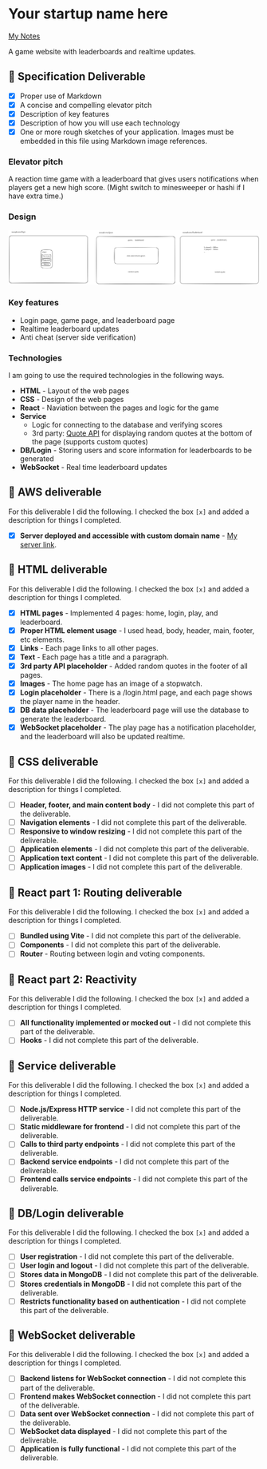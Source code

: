 # Your startup name here

[My Notes](notes.md)

A game website with leaderboards and realtime updates.

## 🚀 Specification Deliverable

- [x] Proper use of Markdown
- [x] A concise and compelling elevator pitch
- [x] Description of key features
- [x] Description of how you will use each technology
- [x] One or more rough sketches of your application. Images must be embedded in this file using Markdown image references.

### Elevator pitch

A reaction time game with a leaderboard that gives users notifications when players get a new high score.
(Might switch to minesweeper or hashi if I have extra time.)

### Design

![Design image](design.png)

### Key features

- Login page, game page, and leaderboard page
- Realtime leaderboard updates
- Anti cheat (server side verification)

### Technologies

I am going to use the required technologies in the following ways.

- **HTML** - Layout of the web pages
- **CSS** - Design of the web pages
- **React** - Naviation between the pages and logic for the game
- **Service**
  - Logic for connecting to the database and verifying scores
  - 3rd party: [Quote API](https://quotes.rest/) for displaying random quotes at the bottom of the page (supports custom quotes)
- **DB/Login** - Storing users and score information for leaderboards to be generated
- **WebSocket** - Real time leaderboard updates

## 🚀 AWS deliverable

For this deliverable I did the following. I checked the box `[x]` and added a description for things I completed.

- [x] **Server deployed and accessible with custom domain name** - [My server link](https://cs260.duhby.dev).

## 🚀 HTML deliverable

For this deliverable I did the following. I checked the box `[x]` and added a description for things I completed.

- [x] **HTML pages** - Implemented 4 pages: home, login, play, and leaderboard.
- [x] **Proper HTML element usage** - I used head, body, header, main, footer, etc elements.
- [x] **Links** - Each page links to all other pages.
- [x] **Text** - Each page has a title and a paragraph.
- [x] **3rd party API placeholder** - Added random quotes in the footer of all pages.
- [x] **Images** - The home page has an image of a stopwatch.
- [x] **Login placeholder** - There is a /login.html page, and each page shows the player name in the header.
- [x] **DB data placeholder** - The leaderboard page will use the database to generate the leaderboard.
- [x] **WebSocket placeholder** - The play page has a notification placeholder, and the leaderboard will also be updated realtime.

## 🚀 CSS deliverable

For this deliverable I did the following. I checked the box `[x]` and added a description for things I completed.

- [ ] **Header, footer, and main content body** - I did not complete this part of the deliverable.
- [ ] **Navigation elements** - I did not complete this part of the deliverable.
- [ ] **Responsive to window resizing** - I did not complete this part of the deliverable.
- [ ] **Application elements** - I did not complete this part of the deliverable.
- [ ] **Application text content** - I did not complete this part of the deliverable.
- [ ] **Application images** - I did not complete this part of the deliverable.

## 🚀 React part 1: Routing deliverable

For this deliverable I did the following. I checked the box `[x]` and added a description for things I completed.

- [ ] **Bundled using Vite** - I did not complete this part of the deliverable.
- [ ] **Components** - I did not complete this part of the deliverable.
- [ ] **Router** - Routing between login and voting components.

## 🚀 React part 2: Reactivity

For this deliverable I did the following. I checked the box `[x]` and added a description for things I completed.

- [ ] **All functionality implemented or mocked out** - I did not complete this part of the deliverable.
- [ ] **Hooks** - I did not complete this part of the deliverable.

## 🚀 Service deliverable

For this deliverable I did the following. I checked the box `[x]` and added a description for things I completed.

- [ ] **Node.js/Express HTTP service** - I did not complete this part of the deliverable.
- [ ] **Static middleware for frontend** - I did not complete this part of the deliverable.
- [ ] **Calls to third party endpoints** - I did not complete this part of the deliverable.
- [ ] **Backend service endpoints** - I did not complete this part of the deliverable.
- [ ] **Frontend calls service endpoints** - I did not complete this part of the deliverable.

## 🚀 DB/Login deliverable

For this deliverable I did the following. I checked the box `[x]` and added a description for things I completed.

- [ ] **User registration** - I did not complete this part of the deliverable.
- [ ] **User login and logout** - I did not complete this part of the deliverable.
- [ ] **Stores data in MongoDB** - I did not complete this part of the deliverable.
- [ ] **Stores credentials in MongoDB** - I did not complete this part of the deliverable.
- [ ] **Restricts functionality based on authentication** - I did not complete this part of the deliverable.

## 🚀 WebSocket deliverable

For this deliverable I did the following. I checked the box `[x]` and added a description for things I completed.

- [ ] **Backend listens for WebSocket connection** - I did not complete this part of the deliverable.
- [ ] **Frontend makes WebSocket connection** - I did not complete this part of the deliverable.
- [ ] **Data sent over WebSocket connection** - I did not complete this part of the deliverable.
- [ ] **WebSocket data displayed** - I did not complete this part of the deliverable.
- [ ] **Application is fully functional** - I did not complete this part of the deliverable.
